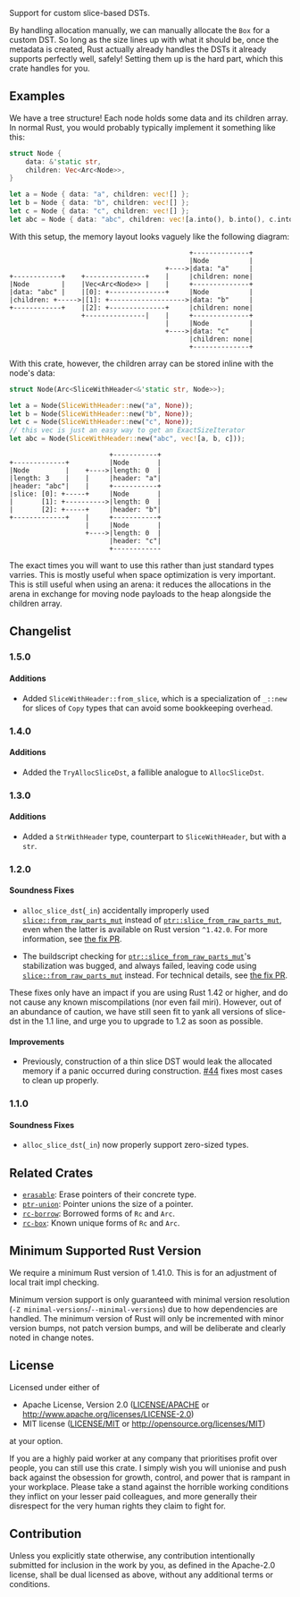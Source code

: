 Support for custom slice-based DSTs.

By handling allocation manually, we can manually allocate the `Box` for a custom DST.
So long as the size lines up with what it should be, once the metadata is created,
Rust actually already handles the DSTs it already supports perfectly well, safely!
Setting them up is the hard part, which this crate handles for you.

## Examples

We have a tree structure! Each node holds some data and its children array.
In normal Rust, you would probably typically implement it something like this:

```rust
struct Node {
    data: &'static str,
    children: Vec<Arc<Node>>,
}

let a = Node { data: "a", children: vec![] };
let b = Node { data: "b", children: vec![] };
let c = Node { data: "c", children: vec![] };
let abc = Node { data: "abc", children: vec![a.into(), b.into(), c.into()] };
```

With this setup, the memory layout looks vaguely like the following diagram:

```text
                                             +--------------+
                                             |Node          |
                                       +---->|data: "a"     |
+------------+    +---------------+    |     |children: none|
|Node        |    |Vec<Arc<Node>> |    |     +--------------+
|data: "abc" |    |[0]: +--------------+     |Node          |
|children: +----->|[1]: +------------------->|data: "b"     |
+------------+    |[2]: +--------------+     |children: none|
                  +---------------|    |     +--------------+
                                       |     |Node          |
                                       +---->|data: "c"     |
                                             |children: none|
                                             +--------------+
```

With this crate, however, the children array can be stored inline with the node's data:

```rust
struct Node(Arc<SliceWithHeader<&'static str, Node>>);

let a = Node(SliceWithHeader::new("a", None));
let b = Node(SliceWithHeader::new("b", None));
let c = Node(SliceWithHeader::new("c", None));
// this vec is just an easy way to get an ExactSizeIterator
let abc = Node(SliceWithHeader::new("abc", vec![a, b, c]));
```

```text
                         +-----------+
+-------------+          |Node       |
|Node         |    +---->|length: 0  |
|length: 3    |    |     |header: "a"|
|header: "abc"|    |     +-----------+
|slice: [0]: +-----+     |Node       |
|       [1]: +---------->|length: 0  |
|       [2]: +-----+     |header: "b"|
+-------------+    |     +-----------+
                   |     |Node       |
                   +---->|length: 0  |
                         |header: "c"|
                         +------------
```

The exact times you will want to use this rather than just standard types varries.
This is mostly useful when space optimization is very important.
This is still useful when using an arena: it reduces the allocations in the arena
in exchange for moving node payloads to the heap alongside the children array.

## Changelist

### 1.5.0
#### Additions

- Added `SliceWithHeader::from_slice`, which is a specialization of `_::new`
  for slices of `Copy` types that can avoid some bookkeeping overhead.

### 1.4.0
#### Additions

- Added the `TryAllocSliceDst`, a fallible analogue to `AllocSliceDst`.

### 1.3.0
#### Additions

- Added a `StrWithHeader` type, counterpart to `SliceWithHeader`, but with a `str`.

### 1.2.0
#### Soundness Fixes
- `alloc_slice_dst`(`_in`) accidentally improperly used [`slice::from_raw_parts_mut`]
  instead of [`ptr::slice_from_raw_parts_mut`], even when the latter is available on
  Rust version `^1.42.0`. For more information, see [the fix PR][#45].

- The buildscript checking for [`ptr::slice_from_raw_parts_mut`]'s stabilization was
  bugged, and always failed, leaving code using [`slice::from_raw_parts_mut`] instead.
  For technical details, see [the fix PR][#47].

These fixes only have an impact if you are using Rust 1.42 or higher, and do not
cause any known miscompilations (nor even fail miri). However, out of an
abundance of caution, we have still seen fit to yank all versions of slice-dst
in the 1.1 line, and urge you to upgrade to 1.2 as soon as possible.

  [`slice::from_raw_parts_mut`]: <https://doc.rust-lang.org/std/slice/fn.from_raw_parts_mut.html>
  [`ptr::slice_from_raw_parts_mut`]: <https://doc.rust-lang.org/std/ptr/fn.slice_from_raw_parts_mut.html>
  [#45]: <https://github.com/CAD97/pointer-utils/pull/45>
  [#47]: <https://github.com/CAD97/pointer-utils/pull/47>

#### Improvements
- Previously, construction of a thin slice DST would leak the allocated memory if
  a panic occurred during construction. [#44] fixes most cases to clean up properly.

  [#44]: <https://github.com/CAD97/pointer-utils/pull/44>

### 1.1.0
#### Soundness Fixes
- `alloc_slice_dst`(`_in`) now properly support zero-sized types.

## Related Crates

- [`erasable`](https://lib.rs/crates/erasable): Erase pointers of their concrete type.
- [`ptr-union`](https://lib.rs/crates/ptr-union): Pointer unions the size of a pointer.
- [`rc-borrow`](https://lib.rs/crates/rc-borrow): Borrowed forms of `Rc` and `Arc`.
- [`rc-box`](https://lib.rs/crates/rc-box): Known unique forms of `Rc` and `Arc`.

## Minimum Supported Rust Version

We require a minimum Rust version of 1.41.0.
This is for an adjustment of local trait impl checking.

Minimum version support is only guaranteed with minimal version resolution
(`-Z minimal-versions`/`--minimal-versions`) due to how dependencies are handled.
The minimum version of Rust will only be incremented with minor version bumps,
not patch version bumps, and will be deliberate and clearly noted in change notes.

## License

Licensed under either of

 * Apache License, Version 2.0
   ([LICENSE/APACHE](../../LICENSE/APACHE) or http://www.apache.org/licenses/LICENSE-2.0)
 * MIT license
   ([LICENSE/MIT](../../LICENSE/MIT) or http://opensource.org/licenses/MIT)

at your option.

If you are a highly paid worker at any company that prioritises profit over
people, you can still use this crate. I simply wish you will unionise and push
back against the obsession for growth, control, and power that is rampant in
your workplace. Please take a stand against the horrible working conditions
they inflict on your lesser paid colleagues, and more generally their
disrespect for the very human rights they claim to fight for.

## Contribution

Unless you explicitly state otherwise, any contribution intentionally submitted
for inclusion in the work by you, as defined in the Apache-2.0 license, shall be
dual licensed as above, without any additional terms or conditions.

